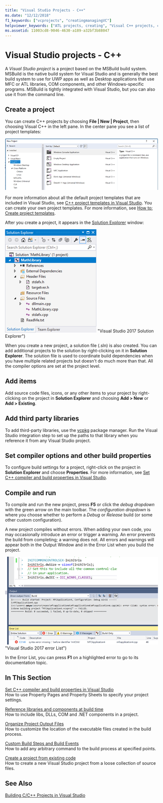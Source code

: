 ```yaml
---
title: "Visual Studio Projects - C++"
ms.date: "12/12/2018"
f1_keywords: ["vcprojects", "creatingmanagingVC"]
helpviewer_keywords: ["ATL projects, creating", "Visual C++ projects, creating", "projects [C++], creating", "Visual C++ projects", "ATL projects"]
ms.assetid: 11003cd8-9046-4630-a189-a32bf3b88047
---
```

# Visual Studio projects - C++

A *Visual Studio project* is a project based on the MSBuild build system. MSBuild is the native build system for Visual Studio and is generally the best build system to use for UWP apps as well as Desktop applications that use MFC or ATL libraries, COM components, and other Windows-specific programs. MSBuild is tightly integrated with Visual Studio, but you can also use it from the command line. 

## Create a project

You can create C++ projects by choosing **File &#124; New &#124; Project**, then choosing Visual C++ in the left pane. In the center pane you see a list of project templates: 

   ![Project Templates](../media/vs2017-new-project.png "Visual Studio 2017 New Project Dialog")

For more information about all the default project templates that are included in Visual Studio, see [C++ project templates in Visual Studio](reference/visual-cpp-project-types.md). You can create your own project templates. For more information, see [How to: Create project templates](/visualstudio/ide/how-to-create-project-templates).

After you create a project, it appears in the [Solution Explorer](/visualstudio/ide/solutions-and-projects-in-visual-studio) window:

   ![Solution Explorer](media/mathlibrary-solution-explorer-153.png) "Visual Studio 2017 Solution Explorer")

When you create a new project, a solution file (.sln) is also created. You can add additional projects to the solution by right-clicking on it in **Solution Explorer**. The solution file is used to coordinate build dependencies when you have multiple related projects but doesn't do much more than that. All the compiler options are set at the project level.

## Add items

Add source code files, icons, or any other items to your project by right-clicking on the project in **Solution Explorer** and choosing **Add > New** or **Add > Existing**.

## Add third party libraries

To add third-party libraries, use the [vcpkg](../vcpkg.md) package manager. Run the Visual Studio integration step to set up the paths to that library when you reference it from any Visual Studio project. 

## Set compiler options and other build properties

To configure build settings for a project, right-click on the project in **Solution Explorer** and choose **Properties**. For more information, see [Set C++ compiler and build properties in Visual Studio](working-with-project-properties.md).

## Compile and run

To compile and run the new project, press **F5** or click the *debug dropdown* with the green arrow on the main toolbar. The *configuration dropdown* is where you choose whether to perform a *Debug* or *Release* build (or some other custom configuration).

A new project compiles without errors. When adding your own code, you may occasionally introduce an error or trigger a warning. An error prevents the build from completing; a warning does not. All errors and warnings will appear both in the Output Window and in the Error List when you build the project. 

   ![Output window and error list](../media/vs2017-output-error-list.png) "Visual Studio 2017 error List")

In the Error List, you can press **F1** on a highlighted error to go to its documentation topic.

## In This Section

[Set C++ compiler and build properties in Visual Studio](working-with-project-properties.md)<br/>
How to use Property Pages and Property Sheets to specify your project settings.

[Reference libraries and components at build time](adding-references-in-visual-cpp-projects.md)<br/>
How to include libs, DLLs, COM and .NET components in a project.
 
[Organize Project Output Files](how-to-organize-project-output-files-for-builds.md)<br/>
How to customize the location of the executable files created in the build process.

[Custom Build Steps and Build Events](understanding-custom-build-steps-and-build-events.md)<br/>
How to add any arbitrary command to the build process at specified points.

[Create a project from existing code](how-to-create-a-cpp-project-from-existing-code.md)<br/>
How to create a new Visual Studio project from a loose collection of source files.

## See Also

[Building C/C++ Projects in Visual Studio](building-c-cpp-programs.md)<br>
